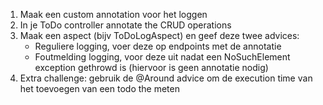1. Maak een custom annotation voor het loggen
2. In je ToDo controller annotate the CRUD operations
3. Maak een aspect (bijv ToDoLogAspect) en geef deze twee advices:
   - Reguliere logging, voer deze op endpoints met de annotatie
   - Foutmelding logging, voor deze uit nadat een NoSuchElement exception gethrowd is (hiervoor is geen annotatie nodig)
4. Extra challenge: gebruik de @Around advice om de execution time van het toevoegen van een todo the meten